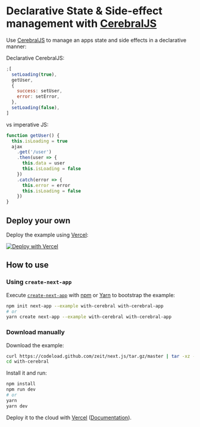 # Declarative State & Side-effect management with [CerebralJS](https://cerebraljs.com/)

Use [CerebralJS](https://cerebraljs.com/) to manage an apps state and side effects in a declarative manner:

Declarative CerebralJS:

```js
;[
  setLoading(true),
  getUser,
  {
    success: setUser,
    error: setError,
  },
  setLoading(false),
]
```

vs imperative JS:

```js
function getUser() {
  this.isLoading = true
  ajax
    .get('/user')
    .then(user => {
      this.data = user
      this.isLoading = false
    })
    .catch(error => {
      this.error = error
      this.isLoading = false
    })
}
```

## Deploy your own

Deploy the example using [Vercel](https://vercel.com):

[![Deploy with Vercel](https://vercel.com/button)](https://vercel.com/import/project?template=https://github.com/zeit/next.js/tree/canary/examples/with-cerebral)

## How to use

### Using `create-next-app`

Execute [`create-next-app`](https://github.com/zeit/next.js/tree/canary/packages/create-next-app) with [npm](https://docs.npmjs.com/cli/init) or [Yarn](https://yarnpkg.com/lang/en/docs/cli/create/) to bootstrap the example:

```bash
npm init next-app --example with-cerebral with-cerebral-app
# or
yarn create next-app --example with-cerebral with-cerebral-app
```

### Download manually

Download the example:

```bash
curl https://codeload.github.com/zeit/next.js/tar.gz/master | tar -xz --strip=2 next.js-master/examples/with-cerebral
cd with-cerebral
```

Install it and run:

```bash
npm install
npm run dev
# or
yarn
yarn dev
```

Deploy it to the cloud with [Vercel](https://vercel.com/import?filter=next.js&utm_source=github&utm_medium=readme&utm_campaign=next-example) ([Documentation](https://nextjs.org/docs/deployment)).
